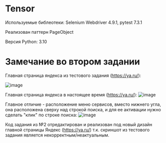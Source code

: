 # Tensor
Используемые библеотеки: Selenium Webdriver 4.9.1, pytest 7.3.1

Реализован паттерн PageObject

Версия Python: 3.10

# Замечание во втором задании
Главная страница яндекса из тестового задания (https://ya.ru/):

![image](https://github.com/timahols/Tensor/assets/117768695/a4f40a7a-35c9-4f60-b598-4dedfe4415bb)

Главная страница яндекса в настоящее время (https://ya.ru/):
![image](https://github.com/timahols/Tensor/assets/117768695/0424f75c-a049-40a5-a0c0-559faca477c1)

Главное отличие - расположение меню сервисов, вместо нижнего угла, она расположена сверху над строкой поиска, и для ее активации нужно сделать "клик" по строке поиска:
![image](https://github.com/timahols/Tensor/assets/117768695/677f8708-a2cd-4899-be19-03ce306011bd)

Код задания из №2 отредактирован и реализован под новый дизайн главной страницы Яндекс (https://ya.ru/) т.к. скриншот из тестового задания является некорректным/неактуальным.

